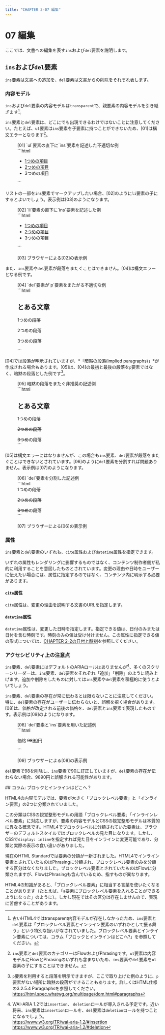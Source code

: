 ```yaml
---
title: "CHAPTER 3-07 編集"
---
```


# <span class="number">07</span> 編集

ここでは、文書への編集を表す`ins`および`del`要素を説明します。

## `ins`および`del`要素

`ins`要素は文書への追加を、`del`要素は文書からの削除をそれぞれ表します。

### 内容モデル

`ins`および`del`要素の内容モデルは`transparent`で、親要素の内容モデルを引き継ぎます[^1]。

[^1]: 古いHTML4ではtransparent内容モデルが存在しなかったため、`ins`要素と`del`要素は「ブロックレベル要素とインライン要素のいずれかとして振る舞う」という特別な扱いがなされていました。ブロックレベル要素とインライン要素については、コラム「ブロックとインラインはどこへ?」を参照してください。

`ins`要素と`del`要素は、どこにでも出現できるわけではないことに注意してください。たとえば、`ul`要素は`ins`要素を子要素に持つことができないため、[01]は構文エラーとなります[^2]。

[^2]: `ins`要素と`del`要素のカテゴリーはFlowおよびPhrasingです。`ul`要素は内容モデルにFlowとPhrasingのいずれも含まないため、`ins`要素や`del`要素を`ul`要素の子にすることはできません。

<figure>
<figcaption>[01] `ul`要素の直下に`ins`要素を記述した不適切な例</figcaption>
```html
<ul>
  <ins>
    <li>1つめの項目</li>
    <li>2つめの項目</li>
  </ins>
  <li>3つめの項目</li>
</ul>
```
</figure>

リストの一部を`ins`要素でマークアップしたい場合、[02]のように`li`要素の子にするとよいでしょう。表示例は[03]のようになります。

<figure>
<figcaption>[02] `li`要素の直下に`ins`要素を記述した例</figcaption>
```html
<ul>
  <li><ins>1つめの項目</ins></li>
  <li><ins>2つめの項目</ins></li>
  <li>3つめの項目</li>
</ul>
```
</figure>

<figure>
<figcaption>[03] ブラウザーによる[02]の表示例</figcaption>
<img src="../image/C3_07_03_1C.png" alt="" />
</figure>

また、`ins`要素や`del`要素が段落をまたぐことはできません。[04]は構文エラーとなる例です。

<figure>
<figcaption>[04] `del`要素が`p`要素をまたがる不適切な例</figcaption>
```html
<section>
  <h1>とある文章</h1>
  <p>1つめの<del>段落</p>
  <p>2つめの段落</p>
  <p>3つめ</del>の段落</p>
</section>
```
</figure>

[04]では段落が明示されていますが、*「暗黙の段落(implied paragraphs)」*が作成される場合もあります。[05]は、[04]の最初と最後の段落を`p`要素ではなく、暗黙の段落とした例です[^3]。

[^3]: `p`要素を利用すると段落を明示できますが、ここで取り上げた例のように、`p`要素がない場所に暗黙の段落ができることもあります。詳しくはHTML仕様の3.2.5.4 Paragraphsを参照してください。\
<https://html.spec.whatwg.org/multipage/dom.html#paragraphs>
 
<figure>
<figcaption>[05] 暗黙の段落をまたぐ非推奨の記述例</figcaption>
```html
<section>
  <h1>とある文章</h1>
  1つめの<del>段落
  <p>2つめの段落</p>
  3つめ</del>の段落
</section>
```
</figure>

[05]は構文エラーにはなりませんが、この場合も`ins`要素、`del`要素が段落をまたぐことはできないとされています。[06]のように`del`要素を分割すれば問題ありません。表示例は[07]のようになります。

<figure>
<figcaption>[06] `del`要素を分割した記述例</figcaption>
```html
<section>
  1つめの<del>段落</del>
  <p><del>2つめの段落</del></p>
  <del>3つめ</del>の段落
</section>
```
</figure>

<figure>
<figcaption>[07] ブラウザーによる[06]の表示例</figcaption>
<img src="../image/C3_07_07_1C.png" alt="" />
</figure>

### 属性

`ins`要素と`del`要素のいずれも、`cite`属性および`datetime`属性を指定できます。

いずれの属性もレンダリングに影響するものではなく、コンテンツ制作者側が私的に利用することを意図したものとされています。変更の理由や日時をユーザーに伝えたい場合には、属性に指定するのではなく、コンテンツ内に明示する必要があります。

#### `cite`属性

`cite`属性は、変更の理由を説明する文書のURLを指定します。

#### `datetime`属性

`datetime`属性は、変更した日時を指定します。指定できる値は、日付のみまたは日付を含む時刻です。時刻のみの値は受け付けません。この属性に指定できる値の形式については、[CHAPTER 2-2の日付と時刻<!--(P061)-->](2-2.xhtml#日付と時刻)を参照してください。

### アクセシビリティ上の注意点

`ins`要素、`del`要素にはデフォルトのARIAロールはありませんが[^4]、多くのスクリーンリーダーは、`ins`要素、`del`要素をそれぞれ「追加」「削除」のように読み上げます。追加や削除をしたものに対しては`ins`要素や`del`要素を積極的に使うとよいでしょう。

[^4]: WAI-ARIA 1.2では`insertion`、 `deletion`ロールが導入される予定です。近い将来、`ins`要素は`insertion`ロールを、`del`要素は`deletion`ロールを持つことになるでしょう。\
<https://www.w3.org/TR/wai-aria-1.2/#insertion>\
<https://www.w3.org/TR/wai-aria-1.2/#deletion>

`ins`要素、`del`要素の存在が常に伝わるとは限らないことに注意してください。特に、`del`要素の存在がユーザーに伝わらないと、誤解を招く場合があります。[08]は、価格が改定される前後の価格を、`del`要素と`ins`要素で表現したものです。表示例は[09]のようになります。

<figure>
<figcaption>[08] `del`要素と`ins`要素を用いた記述例</figcaption>
```html
<p>価格 <del>98</del><ins>90</ins>円</p>
```
</figure>

<figure>
<figcaption>[09] ブラウザーによる[08]の表示例</figcaption>
<img src="../image/C3_07_09_1C.png" alt="" />
</figure>

`del`要素で98を削除し、`ins`要素で90に訂正していますが、`del`要素の存在が伝わらない場合、9890円と誤解される可能性があります。

<section class="column">
## コラム: ブロックとインラインはどこへ？

HTML4の内容モデルでは、要素が大きく「ブロックレベル要素」と「インライン要素」の2つに分類されていました。

この分類はCSSの視覚整形モデルの用語「ブロックレベル要素」「インラインレベル要素」に対応しますが、要素の内容モデルとCSSの視覚整形モデルは本質的に異なる概念です。HTML4でブロックレベルに分類されていた要素は、ブラウザーのデフォルトスタイルではブロックレベルの見た目になります。しかし、CSSで`display: inline`を指定すれば見た目をインラインに変更可能であり、分類と実際の表示の食い違いがありました。

現在のHTML Standardでは要素の分類が一新されました。HTML4でインライン要素とされていたものはPhrasingに分類され、ブロックレベル要素のみを分類する区分はなくなりました。ブロックレベル要素とされていたものはFlowに分類されますが、FlowはPhrasingも含んでいるため、指すものが異なります。

HTML4の知識があると、「ブロックレベル要素」に相当する言葉を使いたくなることがあります（たとえば、「`a`要素にブロックレベル要素を入れることができるようになった」のように）。しかし現在ではその区分は存在しませんので、表現に苦慮することがあります。

</section>
